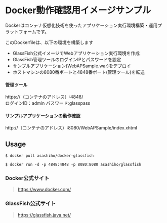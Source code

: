 Docker動作確認用イメージサンプル
======================
Dockerはコンテナ仮想化技術を使ったアプリケーション実行環境構築・運用プラットフォームです。  　　

このDockerfileは、以下の環境を構築します
* GlassFish公式イメージでWebアプリケーション実行環境を作成
* GlassFish管理ツールのログインIPとパスワードを設定
* サンプルアプリケーション(WebAPSample.war)をデプロイ
* ホストマシンの8080番ポートと4848番ポート(管理ツール)を転送

#### 管理ツール
https://（コンテナのアドレス）:4848/  
ログインID：admin
パスワード:glasspass

#### サンプルアプリケーションの動作確認
http://（コンテナのアドレス）:8080/WebAPSample/index.xhtml  

Usage
------
    $ docker pull asashiho/docker-glassfish

    $ docker run -d -p 4848:4848 -p 8080:8080 asashiho/glassfish

### Docker公式サイト
> https://www.docker.com/
>

### GlassFish公式サイト
> https://glassfish.java.net/
>